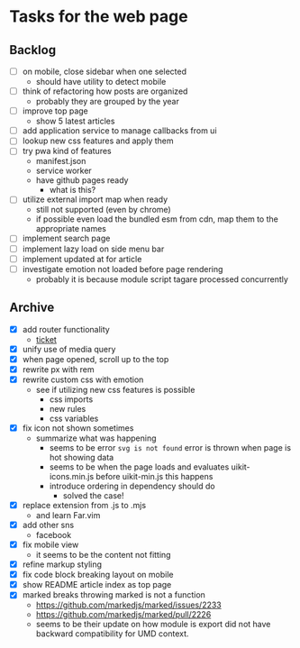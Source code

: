 # Tasks for the web page
## Backlog
- [ ] on mobile, close sidebar when one selected
  - should have utility to detect mobile
- [ ] think of refactoring how posts are organized
  - probably they are grouped by the year
- [ ] improve top page
  - show 5 latest articles
- [ ] add application service to manage callbacks from ui
- [ ] lookup new css features and apply them
- [ ] try pwa kind of features
  - manifest.json
  - service worker
  - have github pages ready
    - what is this?
- [ ] utilize external import map when ready
  - still not supported (even by chrome)
  - if possible even load the bundled esm from cdn, map them to the appropriate names
- [ ] implement search page
- [ ] implement lazy load on side menu bar
- [ ] implement updated at for article
- [ ] investigate emotion not loaded before page rendering
  - probably it is because module script tagare processed concurrently

## Archive
- [x] add router functionality
  - [ticket](posts/20211120162031.md)
- [x] unify use of media query
- [x] when page opened, scroll up to the top
- [x] rewrite px with rem
- [x] rewrite custom css with emotion
  - see if utilizing new css features is possible
    - css imports
    - new rules
    - css variables
- [x] fix icon not shown sometimes
  - summarize what was happening
    - seems to be error `svg is not found` error is thrown when page is hot showing data
    - seems to be when the page loads and evaluates uikit-icons.min.js before uikit-min.js this happens
    - introduce ordering in dependency should do
      - solved the case!
- [x] replace extension from .js to .mjs
  - and learn Far.vim
- [x] add other sns
  - facebook
- [x] fix mobile view
  - it seems to be the content not fitting
- [x] refine markup styling
- [x] fix code block breaking layout on mobile
- [x] show README article index as top page
- [x] marked breaks throwing marked is not a function
  - https://github.com/markedjs/marked/issues/2233
  - https://github.com/markedjs/marked/pull/2226
  - seems to be their update on how module is export did not have backward compatibility for UMD context.

